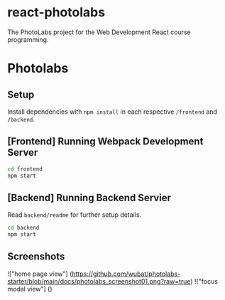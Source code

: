 # react-photolabs
The PhotoLabs project for the Web Development React course programming.

# Photolabs

## Setup

Install dependencies with `npm install` in each respective `/frontend` and `/backend`.

## [Frontend] Running Webpack Development Server

```sh
cd frontend
npm start
```

## [Backend] Running Backend Servier

Read `backend/readme` for further setup details.

```sh
cd backend
npm start
```

## Screenshots
!["home page view"] (https://github.com/wubat/photolabs-starter/blob/main/docs/photolabs_screenshot01.png?raw=true)
!["focus modal view"] ()
